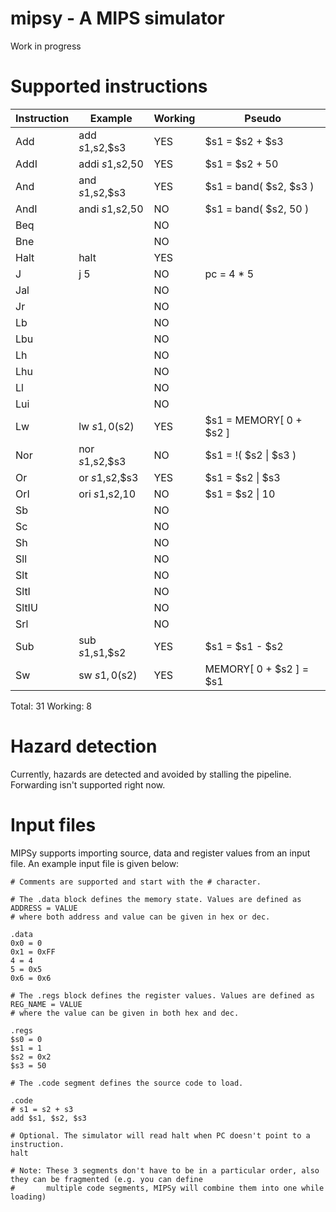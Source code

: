 # mipsy - A MIPS simulator

Work in progress

# Supported instructions

Instruction |      Example     | Working |    Pseudo   
------------|------------------|---------|--------------
Add         |  add $s1,$s2,$s3 |   YES   |  $s1 = $s2 + $s3
AddI        |  addi $s1,$s2,50 |   YES   |  $s1 = $s2 + 50           
And         |  and $s1,$s2,$s3 |   YES   |  $s1 = band( $s2, $s3 )           
AndI        |  andi $s1,$s2,50 |   NO    |  $s1 = band( $s2, 50 )
Beq         |                  |   NO    |             
Bne         |                  |   NO    |             
Halt        |  halt            |   YES   |             
J           |  j 5             |   NO    |  pc = 4 * 5
Jal         |                  |   NO    |             
Jr          |                  |   NO    |             
Lb          |                  |   NO    |             
Lbu         |                  |   NO    |             
Lh          |                  |   NO    |             
Lhu         |                  |   NO    |             
Ll          |                  |   NO    |             
Lui         |                  |   NO    |             
Lw          |  lw $s1, 0($s2)  |   YES   |  $s1 = MEMORY[ 0 + $s2 ]           
Nor         |  nor $s1,$s2,$s3 |   NO    |  $s1 = !( $s2 \| $s3 )
Or          |   or $s1,$s2,$s3 |   YES   |  $s1 = $s2 \| $s3            
OrI         |   ori $s1,$s2,10 |   NO    |  $s1 = $s2 \| 10
Sb          |                  |   NO    |             
Sc          |                  |   NO    |             
Sh          |                  |   NO    |             
Sll         |                  |   NO    |             
Slt         |                  |   NO    |             
SltI        |                  |   NO    |             
SltIU       |                  |   NO    |             
Srl         |                  |   NO    |             
Sub         |  sub $s1,$s1,$s2 |   YES   | $s1 = $s1 - $s2
Sw          |  sw $s1, 0($s2)  |   YES   | MEMORY[ 0 + $s2 ] = $s1

Total:   31
Working: 8

# Hazard detection

Currently, hazards are detected and avoided by stalling the pipeline. 
Forwarding isn't supported right now.


# Input files 

MIPSy supports importing source, data and register values from an input file. 
An example input file is given below:

```
# Comments are supported and start with the # character.

# The .data block defines the memory state. Values are defined as ADDRESS = VALUE 
# where both address and value can be given in hex or dec.

.data
0x0 = 0
0x1 = 0xFF
4 = 4
5 = 0x5
0x6 = 0x6

# The .regs block defines the register values. Values are defined as REG_NAME = VALUE 
# where the value can be given in both hex and dec.

.regs
$s0 = 0
$s1 = 1
$s2 = 0x2
$s3 = 50

# The .code segment defines the source code to load.

.code
# s1 = s2 + s3
add $s1, $s2, $s3

# Optional. The simulator will read halt when PC doesn't point to a instruction.
halt 

# Note: These 3 segments don't have to be in a particular order, also they can be fragmented (e.g. you can define
#       multiple code segments, MIPSy will combine them into one while loading)
```

